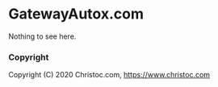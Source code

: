 # GatewayAutox.com

Nothing to see here.

### Copyright

Copyright (C) 2020 Christoc.com, https://www.christoc.com
